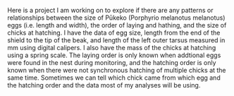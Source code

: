 Here is a project I am working on to explore if there are any patterns or relationships between the size of Pūkeko (Porphyrio melanotus melanotus) eggs (i.e. length and width), the order of laying and hathing, and the size of chicks at hatching. I have the data of egg size, length from the end of the shield to the tip of the beak, and length of the left outer tarsus measured in mm using digital calipers. I also have the mass of the chicks at hatching using a spring scale. The laying order is only known when addtional eggs were found in the nest during monitoring, and the hatching order is only known when there were not synchronous hatching of multiple chicks at the same time. Sometimes we can tell which chick came from which egg and the hatching order and the data most of my analyses will be using. 
